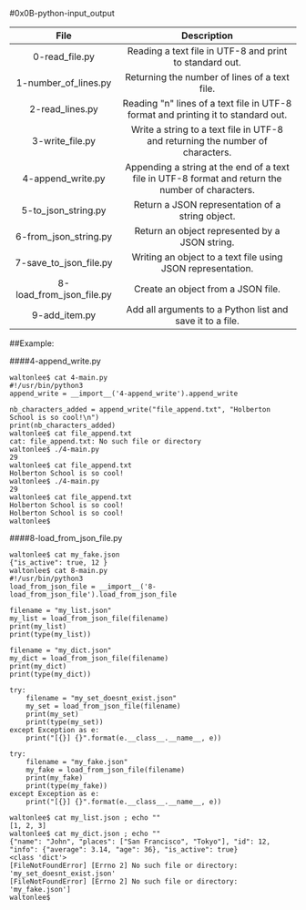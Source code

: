 #0x0B-python-input_output

|                  File                                    |                     Description                     |
| :-----------------------------------------: |  :-----------------------------------------------:  |
|        0-read_file.py                      |  Reading a text file in UTF-8 and print to standard out.   |
|        1-number_of_lines.py                |  Returning the number of lines of a text file.   |
|        2-read_lines.py                     |  Reading "n" lines of a text file in UTF-8 format and printing it to standard out.   |
|        3-write_file.py                     |  Write a string to a text file in UTF-8 and returning the number of  characters.   |
|        4-append_write.py                   |  Appending a string at the end of a text file in UTF-8 format and return the number of characters.   |
|        5-to_json_string.py                 |  Return a JSON representation of a string object.   |
|        6-from_json_string.py               |  Return an object represented by a JSON string.   |
|        7-save_to_json_file.py              |  Writing an object to a text file using JSON representation.   |
|        8-load_from_json_file.py            | Create an object from a JSON file. |
|        9-add_item.py                       | Add all arguments to a Python list and save it to a file. |


##Example:

####4-append_write.py
```
waltonlee$ cat 4-main.py
#!/usr/bin/python3
append_write = __import__('4-append_write').append_write

nb_characters_added = append_write("file_append.txt", "Holberton School is so cool!\n")
print(nb_characters_added)
waltonlee$ cat file_append.txt
cat: file_append.txt: No such file or directory
waltonlee$ ./4-main.py
29
waltonlee$ cat file_append.txt
Holberton School is so cool!
waltonlee$ ./4-main.py
29
waltonlee$ cat file_append.txt
Holberton School is so cool!
Holberton School is so cool!
waltonlee$ 

```
####8-load_from_json_file.py
```
waltonlee$ cat my_fake.json
{"is_active": true, 12 }
waltonlee$ cat 8-main.py
#!/usr/bin/python3
load_from_json_file = __import__('8-load_from_json_file').load_from_json_file

filename = "my_list.json"
my_list = load_from_json_file(filename)
print(my_list)
print(type(my_list))

filename = "my_dict.json"
my_dict = load_from_json_file(filename)
print(my_dict)
print(type(my_dict))

try:
    filename = "my_set_doesnt_exist.json"
    my_set = load_from_json_file(filename)
    print(my_set)
    print(type(my_set))
except Exception as e:
    print("[{}] {}".format(e.__class__.__name__, e))

try:
    filename = "my_fake.json"
    my_fake = load_from_json_file(filename)
    print(my_fake)
    print(type(my_fake))
except Exception as e:
    print("[{}] {}".format(e.__class__.__name__, e))

waltonlee$ cat my_list.json ; echo ""
[1, 2, 3]
waltonlee$ cat my_dict.json ; echo ""
{"name": "John", "places": ["San Francisco", "Tokyo"], "id": 12, "info": {"average": 3.14, "age": 36}, "is_active": true}
<class 'dict'>
[FileNotFoundError] [Errno 2] No such file or directory: 'my_set_doesnt_exist.json'
[FileNotFoundError] [Errno 2] No such file or directory: 'my_fake.json']
waltonlee$ 
```

